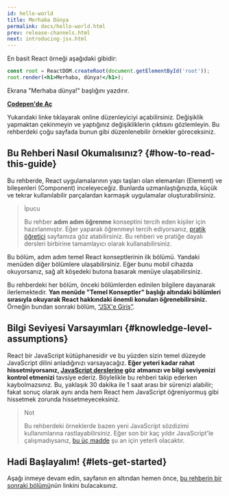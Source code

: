 ```yaml
---
id: hello-world
title: Merhaba Dünya
permalink: docs/hello-world.html
prev: release-channels.html
next: introducing-jsx.html
---
```


En basit React örneği aşağıdaki gibidir:

```jsx
const root = ReactDOM.createRoot(document.getElementById('root'));
root.render(<h1>Merhaba, dünya!</h1>);
```


Ekrana "Merhaba dünya!" başlığını yazdırır.

**[Codepen'de Aç](https://codepen.io/gaearon/pen/rrpgNB?editors=1010)**

Yukarıdaki linke tıklayarak online düzenleyiciyi açabilirsiniz. Değişiklik yapmaktan çekinmeyin ve yaptığınız değişikliklerin çıktısını gözlemleyin. Bu rehberdeki çoğu sayfada bunun gibi düzenlenebilir örnekler göreceksiniz.

## Bu Rehberi Nasıl Okumalısınız? {#how-to-read-this-guide}

Bu rehberde, React uygulamalarının yapı taşları olan elemanları (Element) ve bileşenleri (Component) inceleyeceğiz. Bunlarda uzmanlaştığınızda, küçük ve tekrar kullanılabilir parçalardan karmaşık uygulamalar oluşturabilirsiniz.

>İpucu
>
>Bu rehber **adım adım öğrenme** konseptini tercih eden kişiler için hazırlanmıştır. Eğer yaparak öğrenmeyi tercih ediyorsanız, [pratik öğretici](/tutorial/tutorial.html) sayfamıza göz atabilirsiniz. Bu rehberi ve pratiğe dayalı dersleri birbirine tamamlayıcı olarak kullanabilirsiniz.

Bu bölüm, adım adım temel React konseptlerinin ilk bölümü. Yandaki menüden diğer bölümlere ulaşabilirsiniz. Eğer bunu mobil cihazda okuyorsanız, sağ alt köşedeki butona basarak menüye ulaşabilirsiniz.

Bu rehberdeki her bölüm, önceki bölümlerden edinilen bilgilere dayanarak ilerlemektedir. **Yan menüde "Temel Konseptler" başlığı altındaki bölümleri sırasıyla okuyarak React hakkındaki önemli konuları öğrenebilirsiniz.** Örneğin bundan sonraki bölüm, [“JSX'e Giriş”](/docs/introducing-jsx.html).

## Bilgi Seviyesi Varsayımları {#knowledge-level-assumptions}

React bir JavaScript kütüphanesidir ve bu yüzden sizin temel düzeyde JavaScript dilini anladığınızı varsayacağız. **Eğer yeteri kadar rahat hissetmiyorsanız, [JavaScript derslerine](https://developer.mozilla.org/en-US/docs/Web/JavaScript/A_re-introduction_to_JavaScript) göz atmanızı ve bilgi seviyenizi kontrol etmenizi** tavsiye ederiz. Böylelikle bu rehberi takip ederken kaybolmazsınız. Bu, yaklaşık 30 dakika ile 1 saat arası bir sürenizi alabilir; fakat sonuç olarak aynı anda hem React hem JavaScript öğreniyormuş gibi hissetmek zorunda hissetmeyeceksiniz.

>Not
>
>Bu rehberdeki örneklerde bazen yeni JavaScript sözdizimi kullanımlarına rastlayabilirsiniz. Eğer son bir kaç yıldır JavaScript'le çalışmadıysanız,
[bu üç madde](https://gist.github.com/gaearon/683e676101005de0add59e8bb345340c) şu an için yeterli olacaktır.


## Hadi Başlayalım! {#lets-get-started}

Aşağı inmeye devam edin, sayfanın en altından hemen önce, [bu rehberin bir sonraki bölümü](/docs/introducing-jsx.html)nün linkini bulacaksınız.


